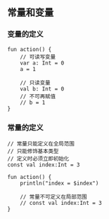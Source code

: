 ## 常量和变量

### 变量的定义

    fun action() {
        // 可读写变量
        var a: Int = 0
        a = 1

        // 只读变量
        val b: Int = 0
        // 不可再赋值
        // b = 1
    }

### 常量的定义

    // 常量只能定义在全局范围
    // 只能修饰基本类型
    // 定义时必须立即初始化
    const val index:Int = 3

    fun action() {
        println("index = $index")

        // 常量不可定义在局部范围
        // const val index:Int = 3
    }
